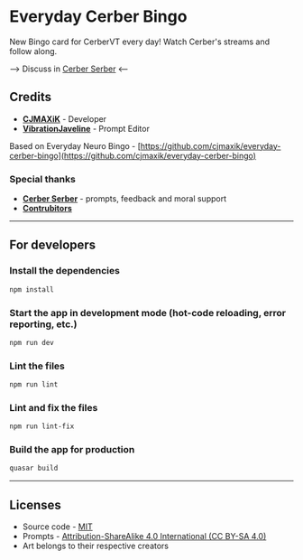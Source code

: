 # Everyday Cerber Bingo

New Bingo card for CerberVT every day! Watch Cerber's streams and follow along.

--> Discuss in [Cerber Serber](https://discord.com/channels/1063879647282069524/1247247427472199723?ref=cerber-bingo) <--

## Credits

- [**CJMAXiK**](https://cjmaxik.com?ref=cerber-bingo) - Developer
- [**VibrationJaveline**](https://www.twitch.tv/unmovablejaveline?ref=cerber-bingo) - Prompt Editor

Based on Everyday Neuro Bingo - [https://github.com/cjmaxik/everyday-cerber-bingo](https://github.com/cjmaxik/everyday-cerber-bingo)

### Special thanks

- **[Cerber Serber](https://discord.gg/cerberserber?ref=cerber-bingo)** - prompts, feedback and moral support
- [**Contrubitors**](https://github.com/cjmaxik/everyday-cerber-bingo/graphs/contributors)

---

## For developers

### Install the dependencies

```bash
npm install
```

### Start the app in development mode (hot-code reloading, error reporting, etc.)

```bash
npm run dev
```

### Lint the files

```bash
npm run lint
```

### Lint and fix the files

```bash
npm run lint-fix
```

### Build the app for production

```bash
quasar build
```

---

## Licenses

- Source code - [MIT](./LICENSE.md)
- Prompts - [Attribution-ShareAlike 4.0 International (CC BY-SA 4.0)](https://creativecommons.org/licenses/by-sa/4.0/)
- Art belongs to their respective creators
